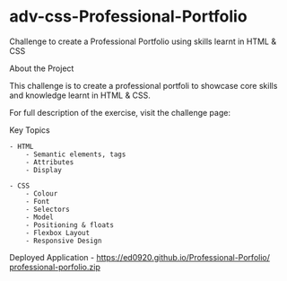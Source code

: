 # adv-css-Professional-Portfolio
Challenge to create a Professional Portfolio using skills learnt in HTML &amp; CSS

About the Project

This challenge is to create a professional portfoli to showcase core skills and knowledge learnt in HTML & CSS. 

For full description of the exercise, visit the challenge page:

Key Topics

    - HTML
        - Semantic elements, tags
        - Attributes
        - Display
        
    - CSS
        - Colour
        - Font
        - Selectors
        - Model
        - Positioning & floats
        - Flexbox Layout
        - Responsive Design


Deployed Application - https://ed0920.github.io/Professional-Porfolio/
[professional-porfolio.zip](https://github.com/ED0920/Professional-Porfolio/files/10084911/professional-porfolio.zip)
